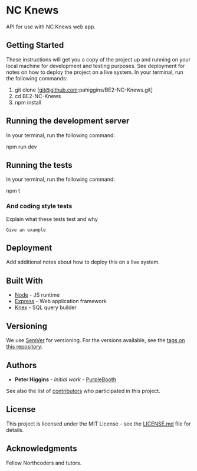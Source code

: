 # NC Knews

API for use with NC Knews web app.

## Getting Started

These instructions will get you a copy of the project up and running on your local machine for development and testing purposes. See deployment for notes on how to deploy the project on a live system. In your terminal, run the following commands:

1. git clone [git@github.com:pahiggins/BE2-NC-Knews.git]
2. cd BE2-NC-Knews
3. npm install

## Running the development server

In your terminal, run the following command:

npm run dev

## Running the tests

In your terminal, run the following command:

npm t

### And coding style tests

Explain what these tests test and why

```
Give an example
```

## Deployment

Add additional notes about how to deploy this on a live system.

## Built With

* [Node](https://nodejs.org/en/) - JS runtime
* [Express](https://expressjs.com/) - Web application framework
* [Knex](https://knexjs.org) - SQL query builder

## Versioning

We use [SemVer](http://semver.org/) for versioning. For the versions available, see the [tags on this repository](https://github.com/your/project/tags).

## Authors

* **Peter Higgins** - *Initial work* - [PurpleBooth](https://github.com/pahiggins)

See also the list of [contributors](https://github.com/your/project/contributors) who participated in this project.

## License

This project is licensed under the MIT License - see the [LICENSE.md](LICENSE.md) file for details.

## Acknowledgments

Fellow Northcoders and tutors.